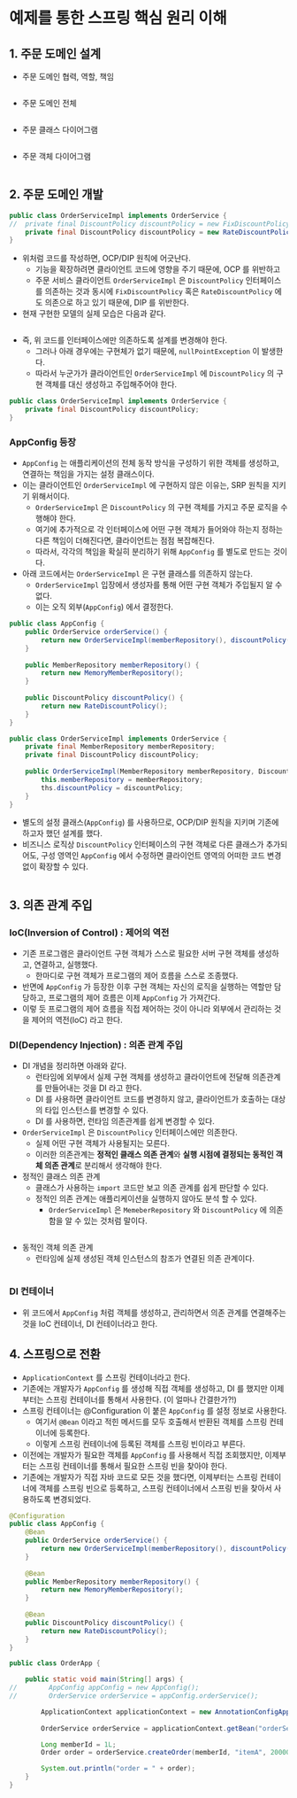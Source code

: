 # 예제를 통한 스프링 핵심 원리 이해

## 1. 주문 도메인 설계&#x20;

* 주문 도메인 협력, 역할, 책임&#x20;

<figure><img src="../../../.gitbook/assets/image (1) (1) (1) (1) (1) (1) (1) (1) (1).png" alt=""><figcaption></figcaption></figure>

* 주문 도메인 전체&#x20;

<figure><img src="../../../.gitbook/assets/image (1) (1) (1) (1) (1) (1) (1) (1) (1) (1).png" alt=""><figcaption></figcaption></figure>

* 주문 클래스 다이어그램&#x20;

<figure><img src="../../../.gitbook/assets/image (2) (1) (1) (1) (1) (1) (1) (1).png" alt=""><figcaption></figcaption></figure>

* 주문 객체 다이어그램&#x20;

<figure><img src="../../../.gitbook/assets/image (3) (1) (1) (1) (1) (1).png" alt=""><figcaption></figcaption></figure>

## 2. 주문 도메인 개발&#x20;

```java
public class OrderServiceImpl implements OrderService {
//  private final DiscountPolicy discountPolicy = new FixDiscountPolicy();
    private final DiscountPolicy discountPolicy = new RateDiscountPolicy();
}
```

* 위처럼 코드를 작성하면, OCP/DIP 원칙에 어긋난다.&#x20;
  * 기능을 확장하려면 클라이언트 코드에 영향을 주기 때문에, OCP 를 위반하고&#x20;
  * 주문 서비스 클라이언트 `OrderServiceImpl` 은 `DiscountPolicy` 인터페이스를 의존하는 것과 동시에 `FixDiscountPolicy` 혹은 `RateDiscountPolicy` 에도 의존으로 하고 있기 때문에, DIP 를 위반한다.&#x20;
* 현재 구현한 모델의 실제 모습은 다음과 같다.&#x20;

<figure><img src="../../../.gitbook/assets/image (4) (1) (1) (1) (1) (1).png" alt=""><figcaption></figcaption></figure>

* 즉, 위 코드를 인터페이스에만 의존하도록 설계를 변경해야 한다.&#x20;
  * 그러나 아래 경우에는 구현체가 없기 때문에, `nullPointException` 이 발생한다.&#x20;
  * 따라서 누군가가 클라이언트인 `OrderServiceImpl` 에 `DiscountPolicy` 의 구현 객체를 대신 생성하고 주입해주어야 한다.&#x20;

```java
public class OrderServiceImpl implements OrderService {
    private final DiscountPolicy discountPolicy;
}
```

### AppConfig 등장&#x20;

* `AppConfig` 는 애플리케이션의 전체 동작 방식을 구성하기 위한 객체를 생성하고, 연결하는 책임을 가지는 설정 클래스이다.&#x20;
* 이는 클라이언트인 `OrderServiceImpl` 에 구현하지 않은 이유는, SRP 원칙을 지키기 위해서이다.&#x20;
  * `OrderServiceImpl` 은 `DiscountPolicy` 의 구현 객체를 가지고 주문 로직을 수행해야 한다.&#x20;
  * 여기에 추가적으로 각 인터페이스에 어떤 구현 객체가 들어와야 하는지 정하는 다른 책임이 더해진다면, 클라이언트는 점점 복잡해진다.&#x20;
  * 따라서, 각각의 책임을 확실히 분리하기 위해 `AppConfig` 를 별도로 만드는 것이다.&#x20;
* 아래 코드에서는 `OrderServiceImpl` 은 구현 클래스를 의존하지 않는다.&#x20;
  * `OrderServiceImpl` 입장에서 생성자를 통해 어떤 구현 객체가 주입될지 알 수 없다.&#x20;
  * 이는 오직 외부(`AppConfig`) 에서 결정한다.&#x20;

```java
public class AppConfig {
    public OrderService orderService() {
        return new OrderServiceImpl(memberRepository(), discountPolicy());
    }
    
    public MemberRepository memberRepository() {
        return new MemoryMemberRepository();
    }
    
    public DiscountPolicy discountPolicy() {
        return new RateDiscountPolicy();
    }
}
```

```java
public class OrderServiceImpl implements OrderService {
    private final MemberRepository memberRepository;
    private final DiscountPolicy discountPolicy;
    
    public OrderServiceImpl(MemberRepository memberRepository, DiscountPolicy discountPolicy) {
        this.memberRepository = memberRepository;
        ths.discountPolicy = discountPolicy;
    }
}
```

* 별도의 설정 클래스(`AppConfig`) 를 사용하므로, OCP/DIP 원칙을 지키며 기존에 하고자 했던 설계를 했다.&#x20;
* 비즈니스 로직상 `DiscountPolicy` 인터페이스의 구현 객체로 다른 클래스가 추가되어도, 구성 영역인 `AppConfig` 에서 수정하면 클라이언트 영역의 어떠한 코드 변경 없이 확장할 수 있다.&#x20;

<figure><img src="../../../.gitbook/assets/image (5) (1) (1) (1) (1) (1).png" alt=""><figcaption></figcaption></figure>

## 3. 의존 관계 주입&#x20;

### IoC(Inversion of Control) : 제어의 역전&#x20;

* 기존 프로그램은 클라이언트 구현 객체가 스스로 필요한 서버 구현 객체를 생성하고, 연결하고, 실행했다.&#x20;
  * 한마디로 구현 객체가 프로그램의 제어 흐름을 스스로 조종했다.&#x20;
* 반면에 `AppConfig` 가 등장한 이후 구현 객체는 자신의 로직을 실행하는 역할만 담당하고, 프로그램의 제어 흐름은 이제 `AppConfig` 가 가져간다.&#x20;
* 이렇 듯 프로그램의 제어 흐름을 직접 제어하는 것이 아니라 외부에서 관리하는 것을 제어의 역전(IoC) 라고 한다.&#x20;

### DI(Dependency Injection) : 의존 관계 주입&#x20;

* DI 개념을 정리하면 아래와 같다.
  * 런타임에 외부에서 실제 구현 객체를 생성하고 클라이언트에 전달해 의존관계를 만들어내는 것을 DI 라고 한다.&#x20;
  * DI 를 사용하면 클라이언트 코드를 변경하지 않고, 클라이언트가 호출하는 대상의 타입 인스턴스를 변경할 수 있다.
  * DI 를 사용하면, 런타임 의존관계를 쉽게 변경할 수 있다.
* `OrderServiceImpl` 은 `DiscountPolicy` 인터페이스에만 의존한다.&#x20;
  * 실제 어떤 구현 객체가 사용될지는 모른다.&#x20;
  * 이러한 의존관계는 **정적인 클래스 의존 관계**와 **실행 시점에 결정되는 동적인 객체 의존 관계**로 분리해서 생각해야 한다.&#x20;
* 정적인 클래스 의존 관계&#x20;
  * 클래스가 사용하는 `import` 코드만 보고 의존 관계를 쉽게 판단할 수 있다.&#x20;
  * 정적인 의존 관계는 애플리케이션을 실행하지 않아도 분석 할 수 있다.&#x20;
    * `OrderServiceImpl` 은 `MemeberRepository` 와 `DiscountPolicy` 에 의존함을 알 수 있는 것처럼 말이다.&#x20;

<figure><img src="../../../.gitbook/assets/image (6) (1) (1) (1) (1) (1).png" alt=""><figcaption></figcaption></figure>

* 동적인 객체 의존 관계&#x20;
  * 런타임에 실제 생성된 객체 인스턴스의 참조가 연결된 의존 관계이다.&#x20;

<figure><img src="../../../.gitbook/assets/image (7) (1) (1) (1) (1).png" alt=""><figcaption></figcaption></figure>

### DI 컨테이너&#x20;

* 위 코드에서 `AppConfig` 처럼 객체를 생성하고, 관리하면서 의존 관계를 연결해주는 것을 IoC 컨테이너, DI 컨테이너라고 한다.&#x20;

## 4. 스프링으로 전환&#x20;

* `ApplicationContext` 를 스프링 컨테이너라고 한다.&#x20;
* 기존에는 개발자가 `AppConfig` 를 생성해 직접 객체를 생성하고, DI 를 했지만 이제부터는 스프링 컨테이너를 통해서 사용한다. (이 얼마나 간결한가?!)
* 스프링 컨테이너는 @Configuration 이 붙은 `AppConfig` 를 설정 정보로 사용한다.&#x20;
  * 여기서 `@Bean` 이라고 적힌 메서드를 모두 호출해서 반환된 객체를 스프링 컨테이너에 등록한다.&#x20;
  * 이렇게 스프링 컨테이너에 등록된 객체를 스프링 빈이라고 부른다.&#x20;
* 이전에는 개발자가 필요한 객체를 `AppConfig` 를 사용해서 직접 조회했지만, 이제부터는 스프링 컨테이너를 통해서 필요한 스프링 빈을 찾아야 한다.&#x20;
* 기존에는 개발자가 직접 자바 코드로 모든 것을 했다면, 이제부터는 스프링 컨테이너에 객체를 스프링 빈으로 등록하고, 스프링 컨테이너에서 스프링 빈을 찾아서 사용하도록 변경되었다.&#x20;

```java
@Configuration
public class AppConfig {
    @Bean
    public OrderService orderService() {
        return new OrderServiceImpl(memberRepository(), discountPolicy());
    }
    
    @Bean
    public MemberRepository memberRepository() {
        return new MemoryMemberRepository();
    }
    
    @Bean
    public DiscountPolicy discountPolicy() {
        return new RateDiscountPolicy();
    }
}
```

```java
public class OrderApp {

    public static void main(String[] args) {
//        AppConfig appConfig = new AppConfig();
//        OrderService orderService = appConfig.orderService();

        ApplicationContext applicationContext = new AnnotationConfigApplicationContext(AppConfig.class);
        
        OrderService orderService = applicationContext.getBean("orderService", OrderService.class);

        Long memberId = 1L;
        Order order = orderService.createOrder(memberId, "itemA", 20000);

        System.out.println("order = " + order);
    }
}
```
